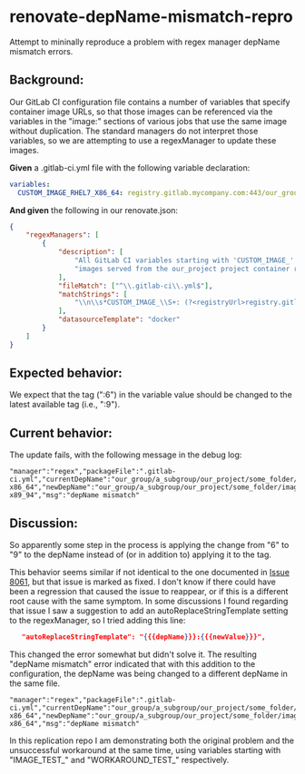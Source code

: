 # renovate-depName-mismatch-repro
Attempt to mininally reproduce a problem with regex manager depName mismatch errors.

## Background:
Our GitLab CI configuration file contains a number of variables that specify container image URLs, so that those images can be referenced via the variables in the "image:" sections of various jobs that use the same image without duplication.  The standard managers do not interpret those variables, so we are attempting to use a regexManager to update these images.

**Given** a .gitlab-ci.yml file with the following variable declaration:
```yaml
variables:
  CUSTOM_IMAGE_RHEL7_X86_64: registry.gitlab.mycompany.com:443/our_group/a_subgroup/our_project/some_folder/image_name_ending_with_rhel7-x86_64:6
```

**And given** the following in our renovate.json:
```json
{
    "regexManagers": [
        {
            "description": [
                "All GitLab CI variables starting with 'CUSTOM_IMAGE_' referring to ",
                "images served from the our_project project container registry"
            ],
            "fileMatch": ["^\\.gitlab-ci\\.yml$"],
            "matchStrings": [
                "\\n\\s*CUSTOM_IMAGE_\\S+: (?<registryUrl>registry.gitlab.mycompany.com:443)/(?<depName>our_group/a_subgroup/our_project/some_folder/[^:]*?):(?<currentValue>\\d+)\\s"
            ],
            "datasourceTemplate": "docker"
        }
    ]
}
```

## Expected behavior:

We expect that the tag (":6") in the variable value should be changed to the latest available tag (i.e., ":9").


## Current behavior:

The update fails, with the following message in the debug log:
```
"manager":"regex","packageFile":".gitlab-ci.yml","currentDepName":"our_group/a_subgroup/our_project/some_folder/image_name_ending_with_rhel7-x86_64","newDepName":"our_group/a_subgroup/our_project/some_folder/image_name_ending_with_rhel7-x89_94","msg":"depName mismatch"
```

## Discussion:
So apparently some step in the process is applying the change from "6" to "9" to the depName instead of (or in addition to) applying it to the tag.

This behavior seems similar if not identical to the one documented in [Issue 8061](https://github.com/renovatebot/renovate/issues/8061), but that issue is marked as fixed.  I don't know if there could have been a regression that caused the issue to reappear, or if this is a different root cause with the same symptom.  In some discussions I found regarding that issue I saw a suggestion to add an autoReplaceStringTemplate setting to the regexManager, so I tried adding this line:
```json
   "autoReplaceStringTemplate": "{{{depName}}}:{{{newValue}}}",
```

This changed the error somewhat but didn't solve it.  The resulting "depName mismatch" error indicated that with this addition to the configuration, the depName was being changed to a different depName in the same file.
```
"manager":"regex","packageFile":".gitlab-ci.yml","currentDepName":"our_group/a_subgroup/our_project/some_folder/image_name_ending_with_rhel7-x86_64","newDepName":"our_group/a_subgroup/our_project/some_folder/image_name_ending_with_ubuntu_20_04-x86_64","msg":"depName mismatch"
```

In this replication repo I am demonstrating both the original problem and the unsuccessful workaround at the same time, using variables starting with "IMAGE_TEST_" and "WORKAROUND_TEST_" respectively.

